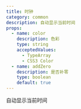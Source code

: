 ```yaml
---
title: 时钟
category: common
description: 自动显示当前时间
props:
  - name: color
    description: 色彩
    type: string
    acceptedValues:
      - TypeArray
      - CSS3 Color
  - name: addZero
    description: 是否补零
    type: boolean
    default: true
---
```


自动显示当前时间
